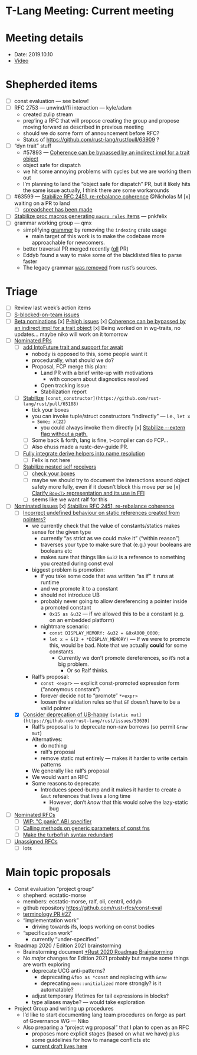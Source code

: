 # T-Lang Meeting: Current meeting

# Meeting details
- Date: 2019.10.10
- [Video](https://youtu.be/QvE9-zce5_4)

# Shepherded items
* [ ] const evaluation — see below!
* [ ] RFC 2753 — unwind/ffi interaction — kyle/adam
    - created zulip stream
    - prep’ing a RFC that will propose creating the group and propose moving forward as described in previous meeting
    - should we do some form of announcement before RFC?
    - Status of https://github.com/rust-lang/rust/pull/63909 ?
* [ ] “dyn trait” stuff
    - #57893 [](https://github.com/rust-lang/rust/issues/57893)— [Coherence can be bypassed by an indirect impl for a trait object](https://github.com/rust-lang/rust/issues/57893)
    - object safe for dispatch
    - we hit some annoying problems with cycles but we are working them out
    - I’m planning to land the “object safe for dispatch” PR, but it likely hits the same issue actually, I think there are some workarounds
* [ ] #63599 [](https://github.com/rust-lang/rust/issues/63599)— [Stabilize RFC 2451, re-rebalance coherence](https://github.com/rust-lang/rust/issues/63599) @Nicholas M
    [x] waiting on a PR to land
    * [ ] [spreadsheet has been made](https://docs.google.com/spreadsheets/d/1WlroTEXE6qxxGvEOhICkUpqguYZP9YOZEvnmEtSNtM0/edit?usp=sharing)
* [ ] [Stabilize proc macros generating `macro_rules` items](https://github.com/rust-lang/rust/pull/64035) [](https://github.com/rust-lang/rust/pull/64035)— pnkfelix
* [ ] grammar working group — qmx
    - simplifying [grammer](https://github.com/LykenSol/grammer) by removing the `indexing` crate usage
        - main target of this work is to make the codebase more approachable for newcomers.
    - better traversal PR merged recently ([gll](https://github.com/rust-lang/gll/pull/137) PR)
    - Eddyb found a way to make some of the blacklisted files to parse faster
    - The legacy grammar [was removed](https://github.com/rust-lang/rust/pull/64896) from rust’s sources.
# Triage
* [ ] Review last week’s action items
* [ ] [S-blocked-on-team issues](https://github.com/rust-lang/rust/issues?q=is%3Aopen+is%3Aissue+label%3AS-waiting-on-team)
* [ ] [Beta nominations](https://github.com/rust-lang/rust/issues?utf8=%E2%9C%93&q=is%3Aopen+is%3Aissue+label%3Abeta-nominated+label%3AT-lang)
[x] [P-high issues](https://github.com/rust-lang/rust/issues?utf8=%E2%9C%93&q=is%3Aopen+is%3Aissue+label%3AP-high+label%3AT-lang)
    [x] [Coherence can be bypassed by an indirect impl for a trait object](https://github.com/rust-lang/rust/issues/57893)
        [x] Being worked on in wg-traits, no updates… maybe niko will work on it tomorrow
* [ ] [Nominated PRs](https://github.com/rust-lang/rust/pulls?q=is%3Aopen+is%3Apr+label%3AI-nominated+label%3AT-lang)
    * [ ] [add IntoFuture trait and support for await](https://github.com/rust-lang/rust/pull/65244)
        - nobody is opposed to this, some people want it
        - procedurally, what should we do?
        - Proposal, FCP merge this plan:
            - Land PR with a brief write-up with motivations
                - with concern about diagnostics resolved
            - Open tracking issue
            - Stabilization report
    * [ ] [Stabilize](https://github.com/rust-lang/rust/pull/65188) `[const_constructor](https://github.com/rust-lang/rust/pull/65188)`
        - tick your boxes
        - you can invoke tuple/struct constructors “indirectly” — i.e., `let x = Some; x(22)`
            - you could always invoke them directly
    [x] [Stabilize --extern flag without a path.](https://github.com/rust-lang/rust/pull/64882)
        * [ ] Some back & forth, lang is fine, t-compiler can do FCP…
        * [ ] Also ehuss made a rustc-dev-guide PR.
    * [ ] [Fully integrate derive helpers into name resolution](https://github.com/rust-lang/rust/pull/64694)
        * [ ] Felix is not here
    * [ ] [Stabilize nested self receivers](https://github.com/rust-lang/rust/pull/64325)
        * [ ] [check your boxes](https://github.com/rust-lang/rust/pull/64325#issuecomment-539720551)
        * [ ] maybe we should try to document the interactions around object safety more fully, even if it doesn’t block this move per se
    [x] [Clarify `Box<T>` representation and its use in FFI](https://github.com/rust-lang/rust/pull/62514)
        * [ ] seems like we want ralf for this
* [ ] [Nominated issues](https://github.com/rust-lang/rust/issues?utf8=%E2%9C%93&q=is%3Aopen+is%3Aissue+label%3AI-nominated+label%3AT-lang+)
    [x] [Stabilize RFC 2451, re-rebalance coherence](https://github.com/rust-lang/rust/issues/63599)
    * [ ] [Incorrect undefined behaviour on static references created from pointers?](https://github.com/rust-lang/rust/issues/63197)
        - we currently check that the value of constants/statics makes sense for the given type
            - currently “as strict as we could make it” (“within reason”)
            - traverses your type to make sure that (e.g.) your booleans are booleans etc
            - makes sure that things like `&u32` is a reference to something you created during const eval
        - biggest problem is promotion:
            - if you take some code that was written “as if” it runs at runtime
            - and we promote it to a constant
            - should not introduce UB
            - probably never going to allow dereferencing a pointer inside a promoted constant
                - `0x15 as &u32` — if we allowed this to be a constant (e.g. on an embedded platform)
            - nightmare scenario:
                - `const DISPLAY_MEMORY: &u32 = &0xA000_0000;`
                - `let x = &(2 + *DISPLAY_MEMORY)` — If we were to promote this, would be bad. Note that we actually **could** for some constants.
                    - Currently we don’t promote dereferences, so it’s not a big problem.
                        - Or so Ralf thinks.
        - Ralf’s proposal:
            - `const <expr>` — explicit const-promoted expression form (“anonymous constant”)
            - forever decide not to “promote” `*<expr>` 
            - loosen the validation rules so that `&T` doesn’t have to be a valid pointer
    * [x] [Consider deprecation of UB-happy](https://github.com/rust-lang/rust/issues/53639) `[static mut](https://github.com/rust-lang/rust/issues/53639)`
        - Ralf’s proposal is to deprecate non-raw borrows (so permit `&raw mut`)
        - Alternatives: 
            - do nothing
            - ralf’s proposal
            - remove static mut entirely — makes it harder to write certain patterns
        - We generally like ralf’s proposal
        - We would want an RFC
        - Some reasons to deprecate:
            - Introduces speed-bump and it makes it harder to create a `&mut` references that lives a long time
                - However, don’t *know* that this would solve the lazy-static bug
* [ ] [Nominated RFCs](https://github.com/rust-lang/rfcs/pulls?q=is%3Aopen+is%3Apr+label%3AI-nominated+label%3AT-lang)
    * [ ] [WIP: "C panic" ABI specifier](https://github.com/rust-lang/rfcs/pull/2753)
    * [ ] [Calling methods on generic parameters of const fns](https://github.com/rust-lang/rfcs/pull/2632)
    * [ ] [Make the turbofish syntax redundant](https://github.com/rust-lang/rfcs/pull/2544)
* [ ] [Unassigned RFCs](https://github.com/rust-lang/rfcs/pulls?q=is%3Aopen+is%3Apr+no%3Aassignee+label%3AT-lang)
    * [ ] lots

# Main topic proposals

- Const evaluation “project group”
    - shepherd: ecstatic-morse
    - members: ecstatic-morse, ralf, oli, centril, eddyb
    - github repository https://github.com/rust-rfcs/const-eval
    - [terminology PR #27](https://github.com/rust-rfcs/const-eval/pull/27)
    - “implementation work”
        - driving towards ifs, loops working on const bodies
    - “specification work”
        - currently “under-specified”
- Roadmap 2020 / Edition 2021 brainstorming
    - Brainstorming document [+Rust 2020 Roadmap Brainstorming](https://paper.dropbox.com/doc/Rust-2020-Roadmap-Brainstorming-4avmt0xchsAtMSIuos0Pp) 
    - No *major* changes for Edition 2021 probably but maybe some things are worth exploring
        - deprecate UCG anti-patterns?
            - deprecating `&foo as *const` and replacing with `&raw`
            - deprecating `mem::unitialized` more strongly? is it automatable?
        - adjust temporary lifetimes for tail expressions in blocks?
        - type aliases maybe? — would take exploration
- Project Group and writing up procedures
    - I’d like to start documenting lang team procedures on forge as part of Governance WG — Niko
    - Also preparing a “project wg proposal” that I plan to open as an RFC
        - proposes more explicit stages (based on what we have) plus some guidelines for how to manage conflicts etc
        - [current draft lives here](https://hackmd.io/8vSubgF5QYa3h-W15EHfLg)

